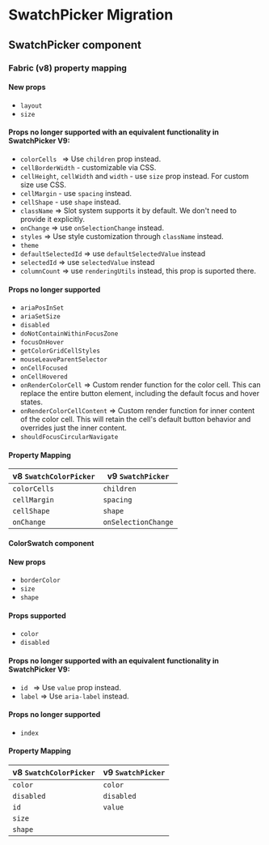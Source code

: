 # SwatchPicker Migration

## SwatchPicker component

### Fabric (v8) property mapping

#### New props

- `layout`
- `size`

#### Props no longer supported with an equivalent functionality in SwatchPicker V9:

- `colorCells ` => Use `children` prop instead.
- `cellBorderWidth` - customizable via CSS.
- `cellHeight`, `cellWidth` and `width` - use `size` prop instead. For custom size use CSS.
- `cellMargin` - use `spacing` instead.
- `cellShape` - use `shape` instead.
- `className` => Slot system supports it by default. We don't need to provide it explicitly.
- `onChange` => use `onSelectionChange` instead.
- `styles` => Use style customization through `className` instead.
- `theme`
- `defaultSelectedId` => use `defaultSelectedValue` instead
- `selectedId` => use `selectedValue` instead
- `columnCount` => use `renderingUtils` instead, this prop is suported there.

#### Props no longer supported

- `ariaPosInSet`
- `ariaSetSize`
- `disabled`
- `doNotContainWithinFocusZone`
- `focusOnHover`
- `getColorGridCellStyles`
- `mouseLeaveParentSelector`
- `onCellFocused`
- `onCellHovered`
- `onRenderColorCell` => Custom render function for the color cell. This can replace the entire button element, including the default focus and hover states.
- `onRenderColorCellContent` => Custom render function for inner content of the color cell. This will retain the cell's default button behavior and overrides just the inner content.
- `shouldFocusCircularNavigate`

#### Property Mapping

| v8 `SwatchColorPicker` | v9 `SwatchPicker`   |
| ---------------------- | ------------------- |
| `colorCells`           | `children`          |
| `cellMargin`           | `spacing`           |
| `cellShape`            | `shape`             |
| `onChange`             | `onSelectionChange` |

#### ColorSwatch component

#### New props

- `borderColor`
- `size`
- `shape`

#### Props supported

- `color`
- `disabled`

#### Props no longer supported with an equivalent functionality in SwatchPicker V9:

- `id ` => Use `value` prop instead.
- `label` => Use `aria-label` instead.

#### Props no longer supported

- `index`

#### Property Mapping

| v8 `SwatchColorPicker` | v9 `SwatchPicker` |
| ---------------------- | ----------------- |
| `color`                | `color`           |
| `disabled`             | `disabled`        |
| `id`                   | `value`           |
| `size`                 |                   |
| `shape `               |                   |
